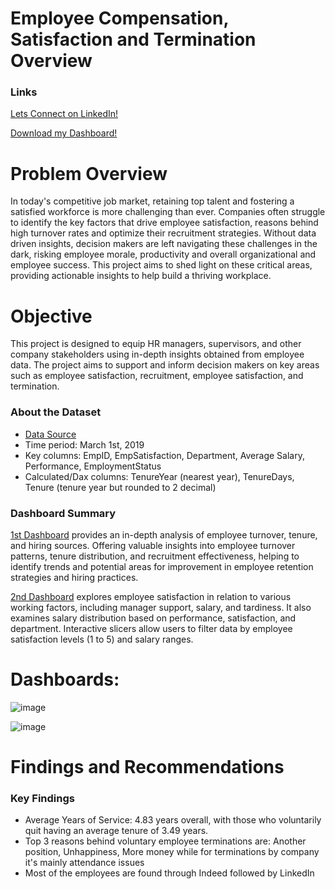 # Employee Compensation, Satisfaction and Termination Overview

### Links
[Lets Connect on LinkedIn!](https://www.linkedin.com/in/tomzjwang/)

[Download my Dashboard!](https://github.com/tomzjwang/HR-Data-Analytics-using-Power-Bi/blob/main/Employee_Analysis_Dashboards.pbix)

# Problem Overview
In today's competitive job market, retaining top talent and fostering a satisfied workforce is more challenging than ever. Companies often struggle to identify the key factors that drive employee satisfaction, reasons behind high turnover rates and optimize their recruitment strategies. Without data driven insights, decision makers are left navigating these challenges in the dark, risking employee morale, productivity and overall organizational and employee success. This project aims to shed light on these critical areas, providing actionable insights to help build a thriving workplace.
# Objective
This project is designed to equip HR managers, supervisors, and other company stakeholders using in-depth insights obtained from employee data. The project aims to support and inform decision makers on key areas such as employee satisfaction, recruitment, employee satisfaction, and termination.
### About the Dataset 
- [Data Source](https://www.kaggle.com/datasets/rhuebner/human-resources-data-set)
- Time period: March 1st, 2019
- Key columns: EmpID, EmpSatisfaction, Department, Average Salary, Performance, EmploymentStatus
- Calculated/Dax columns: TenureYear (nearest year), TenureDays, Tenure (tenure year but rounded to 2 decimal)
### Dashboard Summary
[1st Dashboard](https://github.com/user-attachments/assets/759ce0c7-7fa6-48bc-94cc-b68ecb40677f) provides an in-depth analysis of employee turnover, tenure, and hiring sources. Offering valuable insights into employee turnover patterns, tenure distribution, and recruitment effectiveness, helping to identify trends and potential areas for improvement in employee retention strategies and hiring practices.

[2nd Dashboard](https://github.com/user-attachments/assets/ebc69f2a-93c2-4092-bcd2-a75a4a0e3bad) explores employee satisfaction in relation to various working factors, including manager support, salary, and tardiness. It also examines salary distribution based on performance, satisfaction, and department. Interactive slicers allow users to filter data by employee satisfaction levels (1 to 5) and salary ranges.
# Dashboards:
![image](https://github.com/user-attachments/assets/759ce0c7-7fa6-48bc-94cc-b68ecb40677f)


![image](https://github.com/user-attachments/assets/ebc69f2a-93c2-4092-bcd2-a75a4a0e3bad)


# Findings and Recommendations
### Key Findings
- Average Years of Service: 4.83 years overall, with those who voluntarily quit having an average tenure of 3.49 years.
- Top 3 reasons behind voluntary employee terminations are: Another position, Unhappiness, More money while for terminations by company it's mainly attendance issues
- Most of the employees are found through Indeed followed by LinkedIn

